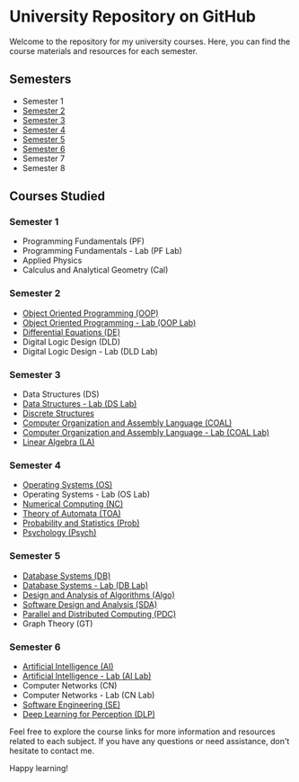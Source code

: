# University Repository on GitHub

Welcome to the repository for my university courses. Here, you can find the course materials and resources for each semester.

## Semesters

- Semester 1
- [Semester 2](link)
- [Semester 3](https://github.com/Mohsin-Ali-Mirza/University/tree/main/Sem3)
- [Semester 4](https://github.com/Mohsin-Ali-Mirza/University/tree/main/Sem4)
- [Semester 5](https://github.com/Mohsin-Ali-Mirza/University/tree/main/Sem5)
- [Semester 6](https://github.com/Mohsin-Ali-Mirza/University/tree/main/Sem6)
- Semester 7
- Semester 8

## Courses Studied

### Semester 1

- Programming Fundamentals (PF)
- Programming Fundamentals - Lab (PF Lab)
- Applied Physics
- Calculus and Analytical Geometry (Cal)

### Semester 2

- [Object Oriented Programming (OOP)](link)
- [Object Oriented Programming - Lab (OOP Lab)](link)
- [Differential Equations (DE)](link)
- Digital Logic Design (DLD)
- Digital Logic Design - Lab (DLD Lab)

### Semester 3

- Data Structures (DS)
- [Data Structures - Lab (DS Lab)](https://github.com/Mohsin-Ali-Mirza/University/tree/main/Sem3/DS%20Lab)
- [Discrete Structures](https://github.com/Mohsin-Ali-Mirza/University/tree/main/Sem3/Discrete)
- [Computer Organization and Assembly Language (COAL)](https://github.com/Mohsin-Ali-Mirza/University/tree/main/Sem3/Coal%20Lab)
- [Computer Organization and Assembly Language - Lab (COAL Lab)](https://github.com/Mohsin-Ali-Mirza/University/tree/main/Sem3/Coal)
- [Linear Algebra (LA)](https://github.com/Mohsin-Ali-Mirza/University/tree/main/Sem3/LA)

### Semester 4

- [Operating Systems (OS)](https://github.com/Mohsin-Ali-Mirza/University/tree/main/Sem4/OS)
- Operating Systems - Lab (OS Lab)
- [Numerical Computing (NC)](https://github.com/Mohsin-Ali-Mirza/University/tree/main/Sem4/NC)
- [Theory of Automata (TOA)](https://github.com/Mohsin-Ali-Mirza/University/tree/main/Sem4/TOA)
- [Probability and Statistics (Prob)](https://github.com/Mohsin-Ali-Mirza/University/tree/main/Sem4/Prob)
- [Psychology (Psych)](link)

### Semester 5

- [Database Systems (DB)](https://github.com/Mohsin-Ali-Mirza/University/tree/main/Sem5/DB)
- [Database Systems - Lab (DB Lab)](https://github.com/Mohsin-Ali-Mirza/University/tree/main/Sem5/DB%20Lab)
- [Design and Analysis of Algorithms (Algo)](https://github.com/Mohsin-Ali-Mirza/University/tree/main/Sem5/Algo)
- [Software Design and Analysis (SDA)](https://github.com/Mohsin-Ali-Mirza/University/tree/main/Sem5/SDA)
- [Parallel and Distributed Computing (PDC)](https://github.com/Mohsin-Ali-Mirza/University/tree/main/Sem5/PDC)
- Graph Theory (GT)

### Semester 6

- [Artificial Intelligence (AI)](https://github.com/Mohsin-Ali-Mirza/University/tree/main/Sem6/Ai)
- [Artificial Intelligence - Lab (AI Lab)](https://github.com/Mohsin-Ali-Mirza/University/tree/main/Sem6/Ai_Lab)
- Computer Networks (CN)
- Computer Networks - Lab (CN Lab)
- [Software Engineering (SE)](https://github.com/Mohsin-Ali-Mirza/University/tree/main/Sem6/SE)
- [Deep Learning for Perception (DLP)](https://github.com/Mohsin-Ali-Mirza/University/tree/main/Sem6/DLP)

Feel free to explore the course links for more information and resources related to each subject. If you have any questions or need assistance, don't hesitate to contact me.

Happy learning!
